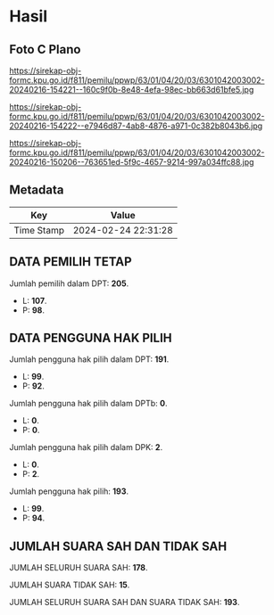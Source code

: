 # Hasil

## Foto C Plano

https://sirekap-obj-formc.kpu.go.id/f811/pemilu/ppwp/63/01/04/20/03/6301042003002-20240216-154221--160c9f0b-8e48-4efa-98ec-bb663d61bfe5.jpg

https://sirekap-obj-formc.kpu.go.id/f811/pemilu/ppwp/63/01/04/20/03/6301042003002-20240216-154222--e7946d87-4ab8-4876-a971-0c382b8043b6.jpg

https://sirekap-obj-formc.kpu.go.id/f811/pemilu/ppwp/63/01/04/20/03/6301042003002-20240216-150206--763651ed-5f9c-4657-9214-997a034ffc88.jpg


## Metadata

| Key        | Value               |
| ---------- | ------------------- |
| Time Stamp | 2024-02-24 22:31:28 |


## DATA PEMILIH TETAP

Jumlah pemilih dalam DPT: **205**.
 * L: **107**.
 * P: **98**.

## DATA PENGGUNA HAK PILIH

Jumlah pengguna hak pilih dalam DPT: **191**.
 * L: **99**.
 * P: **92**.

Jumlah pengguna hak pilih dalam DPTb: **0**.
 * L: **0**.
 * P: **0**.

Jumlah pengguna hak pilih dalam DPK: **2**.
 * L: **0**.
 * P: **2**.

Jumlah pengguna hak pilih: **193**.
 * L: **99**.
 * P: **94**.

## JUMLAH SUARA SAH DAN TIDAK SAH

JUMLAH SELURUH SUARA SAH: **178**.

JUMLAH SUARA TIDAK SAH: **15**.

JUMLAH SELURUH SUARA SAH DAN SUARA TIDAK SAH: **193**.


